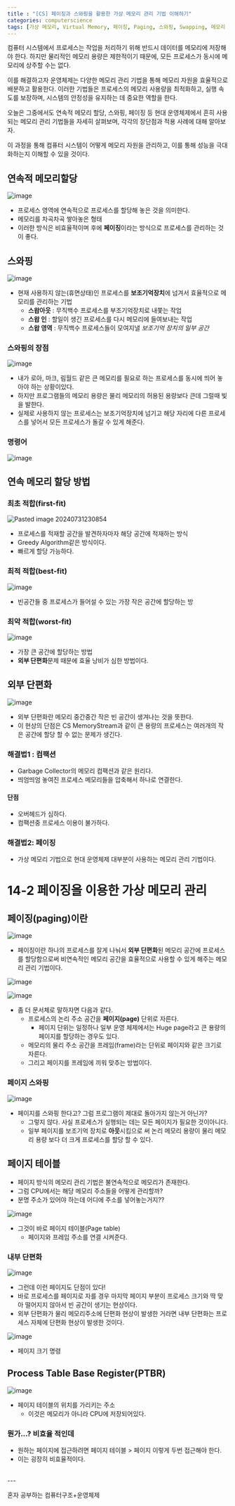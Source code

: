 ```yaml
---
title : "[CS] 페이징과 스와핑을 활용한 가상 메모리 관리 기법 이해하기"
categories: computerscience
tags: [가상 메모리, Virtual Memory, 페이징, Paging, 스와핑, Swapping, 메모리 관리 기법, Memory Management, 컴퓨터 구조, Computer Architecture, 운영체제, Operating System, 메모리 단편화, Memory Fragmentation, 프로세스 메모리 할당, Process Memory Allocation]
---
```


컴퓨터 시스템에서 프로세스는 작업을 처리하기 위해 반드시 데이터를 메모리에 저장해야 한다. 하지만 물리적인 메모리 용량은 제한적이기 때문에, 모든 프로세스가 동시에 메모리에 상주할 수는 없다. 

이를 해결하고자 운영체제는 다양한 메모리 관리 기법을 통해 메모리 자원을 효율적으로 배분하고 활용한다. 이러한 기법들은 프로세스의 메모리 사용량을 최적화하고, 실행 속도를 보장하며, 시스템의 안정성을 유지하는 데 중요한 역할을 한다. 

오늘은 그중에서도 연속적 메모리 할당, 스와핑, 페이징 등 현대 운영체제에서 흔히 사용되는 메모리 관리 기법들을 자세히 살펴보며, 각각의 장단점과 적용 사례에 대해 알아보자.

이 과정을 통해 컴퓨터 시스템이 어떻게 메모리 자원을 관리하고, 이를 통해 성능을 극대화하는지 이해할 수 있을 것이다.

## 연속적 메모리할당
![image](https://github.com/user-attachments/assets/ef40bf7b-1bf2-469d-827d-c2d2e858536f)
- 프로세스 영역에 연속적으로 프로세스를 할당해 놓은 것을 의미한다.
- 메모리를 차곡차곡 쌓아놓은 형태
- 이러한 방식은 비효율적이며 후에 **페이징**이라는 방식으로 프로세스를 관리하는 것이 좋다.

## 스와핑
![image](https://github.com/user-attachments/assets/0a438116-b3bf-4a71-a986-60fdcde2f2d5)
- 현재 사용하지 않는(휴면상태)인 프로세스를 **보조기억장치**에 넘겨서 효율적으로 메모리를 관리하는 기법
	- **스왑아웃** : 무직백수 프로세스를 부조기억장치로 내쫓는 작업
	- **스왑 인** : 할일이 생긴 프로세스를 다시 메모리에 들여보내는 작업
	- **스왑 영역** : 무직백수 프로세스들이 모여지낼 *보조기억 장치의 일부 공간*

### 스와핑의 장점
![image](https://github.com/user-attachments/assets/b7043fb1-1309-4c59-a613-0cfea6ef443a)
- 내가 로아, 마크, 림월드 같은 큰 메모리를 필요로 하는 프로세스를 동시에 띄어 놓아야 하는 상황이있다.
- 하지만 프로그램들의 메모리 용량은 물리 메모리의 허용된 용량보다 큰데 그럴때 빛을 발한다.
- 실제로 사용하지 않는 프로세스는 보조기억장치에 넘기고 해당 자리에 다른 프로세스를 넣어서 모든 프로세스가 돌갈 수 있게 해준다.

### 명령어
![image](https://github.com/user-attachments/assets/89fbc725-6d8e-4c50-8cc8-20800808f45c)

## 연속 메모리 할당 방법
### 최초 적합(first-fit)
![Pasted image 20240731230854](https://github.com/user-attachments/assets/4bc86db6-3665-45ac-ac7e-b55213863e63)

- 프로세스를 적재할 공간을 발견하자마자 해당 공간에 적재하는 방식
- Greedy Algorithm같은 방식이다.
- 빠르게 할당 가능하다.
### 최적 적합(best-fit)
![image](https://github.com/user-attachments/assets/ccc12a6c-c5e0-42da-b37f-bb4cc29bef1d)
- 빈공간들 중 프로세스가 들어설 수 있는 가장 작은 공간에 할당하는 방

### 최악 적합(worst-fit)
![image](https://github.com/user-attachments/assets/0368ebfb-959d-454d-a24a-13b210ddac77)
- 가장 큰 공간에 할당하는 방법
- **외부 단편화**문제 때문에 효율 낭비가 심한 방법이다.

## 외부 단편화
![image](https://github.com/user-attachments/assets/aad9f5ca-8b71-4f2d-b449-e6795dde2b0d)
- 외부 단편화란 메모리 중간중간 작은 빈 공간이 생겨나는 것을 뜻한다.
- 이 현상의 단점은 CS MemoryStream과 같이 큰 용량의 프로세스는 여러개의 작은 공간에 할당 할 수 없는 문제가 생긴다.

### 해결법1 : 컴팩션
- Garbage Collector의 메모리 컴팩션과 같은 원리다.
- 띄엄띄엄 놓여진 프로세스 메모리들을 압축해서 하나로 연결한다.

#### 단점
- 오버헤드가 심하다.
- 컴팩션중 프로세스 이용이 불가하다.

### 해결법2: 페이징
- 가상 메모리 기법으로 현대 운영체제 대부분이 사용하는 메모리 관리 기법이다.

# 14-2 페이징을 이용한 가상 메모리 관리
## 페이징(paging)이란
![image](https://github.com/user-attachments/assets/ca7ce90a-0410-4a70-bbb5-3db0c87f9226)
- 페이징이란 하나의 프로세스를 잘게 나눠서 **외부 단편화**된 메모리 공간에 프로세스를 할당함으로써 비연속적인 메모리 공간을 효율적으로 사용할 수 있게 해주는 메모리 관리 기법이다.

![image](https://github.com/user-attachments/assets/144c01fb-45a4-4f8d-bc29-944baf5fde83)

![image](https://github.com/user-attachments/assets/251c4b27-6f4b-4c96-b97b-a90f61b39278)

- 좀 더 문서체로 말하자면 다음과 같다.
	- 프로세스의 논리 주소 공간을 **페이지(page)** 단위로 자른다.
		- 페이지 단위는 일정하나 일부 운영 체제에서는 Huge page라고 큰 용량의 페이지를 할당하는 경우도 있다.
	- 메모리의 물리 주소 공간을 프레임(frame)라는 단위로 페이지와 같은 크기로 자른다.
	- 그리고 페이지를 프레임에 끼워 맞추는 방법이다.

### 페이지 스와핑
![image](https://github.com/user-attachments/assets/5711310e-e824-4950-925b-1f16917d9208)
- 페이지를 스와핑 한다고? 그럼 프로그램이 제대로 돌아가지 않는거 아닌가?
	- 그렇지 않다. 사실 프로세스가 실행되는 데는 모든 페이지가 필요한 것이아니다.
	- 일부 페이지를 보조기억 장치로 **아웃**시킴으로 써 논리 메모리 용량이 물리 메모리 용량 보다 더 크게 프로세스를 할당 할 수 있다.

## 페이지 테이블
- 페이지 방식의 메모리 관리 기법은 불연속적으로 메모리가 존재한다.
- 그럼 CPU에서는 해당 메모리 주소들을 어떻게 관리할까?
- 분명 주소가 있어야 하는데 어디에 주소를 넣어놓는거지??

![image](https://github.com/user-attachments/assets/be314d5e-68d8-4366-b33c-5c54cbc4da3a)
- 그것이 바로 페이지 테이블(Page table)
	- 페이지와 프레임 주소를 연결 시켜준다.

### 내부 단편화
![image](https://github.com/user-attachments/assets/57449fba-db83-41e3-ad2f-ae6651e29ad7)

- 그런데 이런 페이지도 단점이 있다!
- 바로 프로세스를 페이지로 자를 경우 마지막 페이지 부분이 프로세스 크기와 딱 맞아 떨어지지 않아서 빈 공간이 생기는 현상이다.
- 외부 단편화가 물리 메모리주소에 단편화 현상이 발생한 거라면 내부 단편화는 프로세스 자체에 단편화 현상이 발생한 것이다.

![image](https://github.com/user-attachments/assets/e67405c2-af02-4f2f-8e38-96a29cca8f88)
- 페이지 크기 명령

## Process Table Base Register(PTBR)
![image](https://github.com/user-attachments/assets/01c3a0fd-d783-4566-a6d7-5d91e3629aae)

- 페이지 테이블의 위치를 가리키는 주소
	- 이것은 메모리가 아니라 CPU에 저장되어있다.

### 뭔가...? 비효율 적인데
- 원하는 페이지에 접근하려면 페이지 테이블 > 페이지 이렇게 두번 접근해야 한다.
- 이는 굉장히 비효율적이다.


<br>
---
<br>

<div class="Reference">
<div class="callout-header"> </div>
<p>
혼자 공부하는 컴퓨터구조+운영체제
</p>
</div>